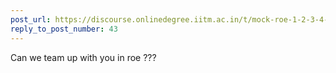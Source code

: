```yaml
---
post_url: https://discourse.onlinedegree.iitm.ac.in/t/mock-roe-1-2-3-4-tds-jan-2025/168449/71
reply_to_post_number: 43
---
```

Can we team up with you in roe ???